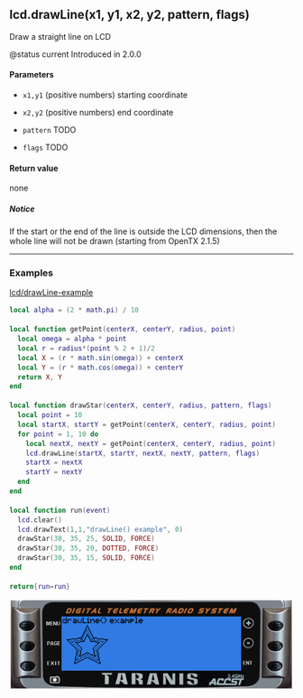 <!-- This file was generated by the script. Do not edit it, any changes will be lost! -->

## lcd.drawLine(x1, y1, x2, y2, pattern, flags)



Draw a straight line on LCD

@status current Introduced in 2.0.0


#### Parameters

* `x1,y1` (positive numbers) starting coordinate

* `x2,y2` (positive numbers) end coordinate

* `pattern` TODO

* `flags` TODO



#### Return value

none

##### Notice
If the start or the end of the line is outside the LCD dimensions, then the
whole line will not be drawn (starting from OpenTX 2.1.5)




---

### Examples

<a class="dlbtn" href="https://raw.githubusercontent.com/opentx/lua-reference-guide/opentx_2.2/lcd/drawLine-example.lua">lcd/drawLine-example</a>

```lua
local alpha = (2 * math.pi) / 10

local function getPoint(centerX, centerY, radius, point)
  local omega = alpha * point
  local r = radius*(point % 2 + 1)/2
  local X = (r * math.sin(omega)) + centerX
  local Y = (r * math.cos(omega)) + centerY
  return X, Y
end

local function drawStar(centerX, centerY, radius, pattern, flags)
  local point = 10
  local startX, startY = getPoint(centerX, centerY, radius, point)
  for point = 1, 10 do
    local nextX, nextY = getPoint(centerX, centerY, radius, point)
    lcd.drawLine(startX, startY, nextX, nextY, pattern, flags)
    startX = nextX
    startY = nextY
  end
end

local function run(event)
  lcd.clear()
  lcd.drawText(1,1,"drawLine() example", 0)
  drawStar(30, 35, 25, SOLID, FORCE)
  drawStar(30, 35, 20, DOTTED, FORCE)
  drawStar(30, 35, 15, SOLID, FORCE)
end

return{run=run}
```

![](drawLine-example.png)

